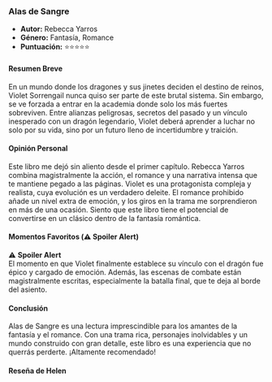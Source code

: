 ### **Alas de Sangre** 
- **Autor:** Rebecca Yarros
- **Género:** Fantasía, Romance
- **Puntuación:** ⭐⭐⭐⭐⭐

#### Resumen Breve
En un mundo donde los dragones y sus jinetes deciden el destino de reinos, Violet Sorrengail nunca quiso ser parte de este brutal sistema. Sin embargo, se ve forzada a entrar en la academia donde solo los más fuertes sobreviven. Entre alianzas peligrosas, secretos del pasado y un vínculo inesperado con un dragón legendario, Violet deberá aprender a luchar no solo por su vida, sino por un futuro lleno de incertidumbre y traición.

#### Opinión Personal
Este libro me dejó sin aliento desde el primer capítulo. Rebecca Yarros combina magistralmente la acción, el romance y una narrativa intensa que te mantiene pegado a las páginas. Violet es una protagonista compleja y realista, cuya evolución es un verdadero deleite. El romance prohibido añade un nivel extra de emoción, y los giros en la trama me sorprendieron en más de una ocasión. Siento que este libro tiene el potencial de convertirse en un clásico dentro de la fantasía romántica.

#### Momentos Favoritos (⚠️ Spoiler Alert)  
⚠️ **Spoiler Alert**  
El momento en que Violet finalmente establece su vínculo con el dragón fue épico y cargado de emoción. Además, las escenas de combate están magistralmente escritas, especialmente la batalla final, que te deja al borde del asiento.

#### Conclusión 
Alas de Sangre es una lectura imprescindible para los amantes de la fantasía y el romance. Con una trama rica, personajes inolvidables y un mundo construido con gran detalle, este libro es una experiencia que no querrás perderte. ¡Altamente recomendado!

#### Reseña de Helen
